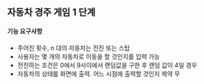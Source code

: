 ## 자동차 경주 게임 1 단계
#### 기능 요구사항
- 주어진 횟수, n 대의 자동차는 전진 또는 스탑
- 사용자는 몇 개의 자동차로 이동을 할 것인지를 입력 가능
- 전진하는 조건은 0에서 9사이에서 랜덤값을 구한 후 랜덤 값이 4일 경우
- 자동차의 상태를 화면에 출력. 어느 시점에 출력할 것인지 제약 무

